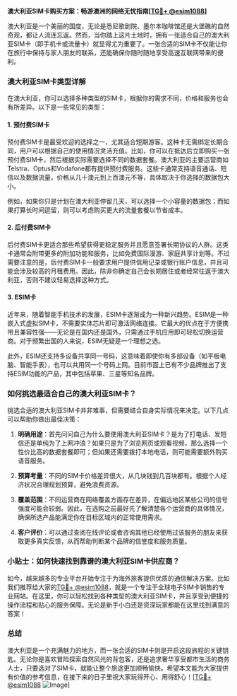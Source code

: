 **澳大利亚SIM卡购买方案：畅游澳洲的网络无忧指南[[TG💪+ @esim1088](https://t.me/s/esim1088)]**

澳大利亚是一个美丽的国度，无论是悉尼歌剧院、墨尔本咖啡馆还是大堡礁的自然奇观，都让人流连忘返。然而，当你踏上这片土地时，拥有一张适合自己的澳大利亚SIM卡（即手机卡或流量卡）就显得尤为重要了。一张合适的SIM卡不仅能让你在旅行中保持与家人朋友的联系，还能确保你随时随地享受高速互联网带来的便利。

### 澳大利亚SIM卡类型详解

在澳大利亚，你可以选择多种类型的SIM卡，根据你的需求不同，价格和服务也会有所差异。以下是一些常见的类型：

#### 1. **预付费SIM卡**
预付费SIM卡是最受欢迎的选择之一，尤其适合短期游客。这种卡无需绑定长期合同，用户可以根据自己的使用情况灵活充值。比如，你可以在抵达后立即购买一张预付费SIM卡，然后根据实际需要选择不同的数据套餐。澳大利亚的主要运营商如Telstra、Optus和Vodafone都有提供预付费服务。这些卡通常支持语音通话、短信以及数据流量，价格从几十澳元到上百澳元不等，具体取决于你选择的数据包大小。

例如，如果你只是计划在澳大利亚停留几天，可以选择一个小容量的数据包；而如果打算长时间逗留，则可以考虑购买更大的流量套餐以节省成本。

#### 2. **后付费SIM卡**
后付费SIM卡更适合那些希望获得更稳定服务并且愿意签署长期协议的人群。这类卡通常会附带更多的附加功能和服务，比如免费国际漫游、家庭共享计划等。不过需要注意的是，后付费SIM卡一般要求用户提供信用记录或银行账户信息，并且可能会涉及较高的月租费用。因此，除非你确定自己会长期居住或者经常往返于澳大利亚，否则不建议轻易选择这种方式。

#### 3. **ESIM卡**
近年来，随着智能手机技术的发展，ESIM卡逐渐成为一种新兴趋势。ESIM是一种嵌入式虚拟SIM卡，不需要实体芯片即可激活网络连接。它最大的优点在于方便携带且兼容性强——无论是在国内还是国外，只需通过手机应用即可轻松切换运营商。对于频繁出国的人来说，ESIM无疑是一个理想之选。

此外，ESIM还支持多设备共享同一号码，这意味着即使你有多部设备（如平板电脑、智能手表），也可以共用同一个号码上网。目前市面上已有不少品牌推出了支持ESIM功能的产品，其中包括苹果、三星等知名品牌。

### 如何挑选最适合自己的澳大利亚SIM卡？

挑选合适的澳大利亚SIM卡并非难事，但需要结合自身实际情况来决定。以下几点可以帮助你做出最佳决策：

1. **明确用途**：首先问问自己为什么要使用澳大利亚SIM卡？是为了打电话、发短信还是单纯为了上网冲浪？如果只是为了浏览网页或观看视频，那么选择一个性价比高的数据套餐即可；但如果还需要拨打本地电话，则可能需要额外购买语音服务。
   
2. **预算考量**：不同的SIM卡价格差异很大，从几块钱到几百块都有。根据个人经济状况合理规划预算，避免浪费资源。

3. **覆盖范围**：不同运营商在网络覆盖方面存在差异，在偏远地区某些公司的信号强度可能会较弱。因此，在选购之前最好先了解清楚各个运营商的具体情况，确保所选产品能满足你在目标区域内的正常使用需求。

4. **客户评价**：可以通过查阅在线评论或者咨询其他已经使用过该服务的朋友来获取更多真实反馈，从而帮助判断某个品牌的信誉度和服务质量。

### 小贴士：如何快速找到靠谱的澳大利亚SIM卡供应商？

如今，越来越多的专业平台开始专注于为海外旅客提供优质的通信解决方案。比如我们推荐给大家的[TG💪+ @esim1088](https://t.me/s/esim1088)，就是一个专注于全球电子SIM卡销售的专业网站。在这里，你可以轻松找到各种类型的澳大利亚SIM卡，并且享受到便捷的操作流程和贴心的服务保障。无论是新手小白还是资深玩家都能在这里找到满意的答案！

### 总结

澳大利亚是一个充满魅力的地方，而一张合适的SIM卡则是开启这段旅程的关键钥匙。无论你是喜欢冒险探索自然风光的背包客，还是追求奢华享受都市生活的商务人士，只要选对了SIM卡，就能让整个旅途更加顺畅愉快。希望本文能为大家提供有价值的参考信息，在接下来的日子里祝大家玩得开心、用得舒心！[[TG💪+ @esim1088](https://t.me/s/esim1088) ![Image](https://i.postimg.cc/4NQfJmqS/Snipaste-2025-05-13-00-14-12.png)]